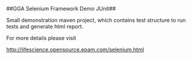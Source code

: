##GGA Selenium Framework Demo JUnit##

Small demonstration maven project, which contains test structure to run tests and generate html report.

For more details please visit

http://lifescience.opensource.epam.com/selenium.html